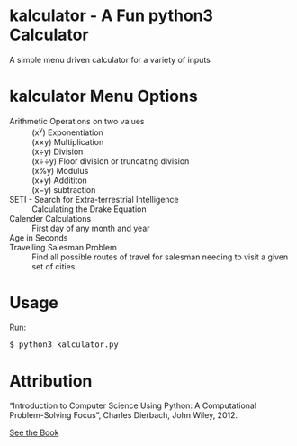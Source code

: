 # kalculator - A Fun python3 Calculator 
A simple menu driven calculator for a variety of inputs

kalculator Menu Options
=======================
<dl>
    <dt>Arithmetic Operations on two values<dt>
        <dd>(x<sup>y</sup>) Exponentiation</dd>
        <dd>(x&times;y) Multiplication</dd>
        <dd>(x&divide;y) Division </dd>
        <dd>(x&divide;&divide;y) Floor division or truncating division</dd>
        <dd>(x&percnt;y) Modulus</dd>
        <dd>(x&plus;y) Addititon</dd>
        <dd>(x&minus;y) subtraction</dd>
    <dt>SETI - Search for Extra-terrestrial Intelligence<dt>
        <dd>Calculating the Drake Equation</dd>
    <dt>Calender Calculations</dt>
        <dd>First day of any month and year</dd>
    <dt>Age in Seconds</dt>
        <dd></dd>
    <dt>Travelling Salesman Problem</dt>
        <dd>Find all possible routes of travel for salesman needing to visit a 
            given set of cities.
        </dd>
</dl>


Usage
=====
Run:
<pre>
$ <kbd>python3 kalculator.py</kbd>
</pre>


Attribution
===========
“Introduction to Computer Science Using Python: A Computational 
Problem-Solving Focus”, Charles Dierbach, John Wiley, 2012.

[See the Book](http://eu.wiley.com/WileyCDA/Section/id-302479.html?query=Charles+Dierbach)


